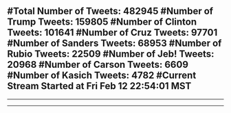 #Total Number of Tweets: 482945 
#Number of Trump Tweets: 159805
#Number of Clinton Tweets: 101641
#Number of Cruz Tweets: 97701
#Number of Sanders Tweets: 68953
#Number of Rubio Tweets: 22509
#Number of Jeb! Tweets: 20968
#Number of Carson Tweets: 6609
#Number of Kasich Tweets: 4782
#Current Stream Started at Fri Feb 12 22:54:01 MST
---
---
---
